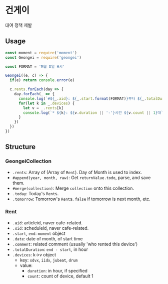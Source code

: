 건게이
======

대여 정책 제발

Usage
-----

```js
const moment = require('moment')
const Geongei = require('geongei')

const FORMAT = 'M월 D일 H시'

Geongei((e, c) => {
  if(e) return console.error(e)

  c.rents.forEach(day => {
    day.forEach(_ => {
      console.log(`#${_.aid}: ${_.start.format(FORMAT)}부터 ${_.totalDuration}시간 (${_.comment})`)
      for(let k in _.devices) {
        let v = _.rents[k]
        console.log(`* ${k}: ${v.duration || '-'}시간 ${v.count || 1}대`)
      }
    })
  })
})
```

Structure
---------

### GeongeiCollection

* `.rents`: Array of (Array of `Rent`). Day of Month is used to index.
* `#append(year, month, raw)`: Get `returnValue.todo`, parse, and save them.
* `#merge(collection)`: Merge `collection` onto this collection.
* `.today`: Today's `Rent`s.
* `.tomorrow`: Tomorrow's `Rent`s. `false` if tomorrow is next month, etc.

### Rent

* `.aid`: articleid, naver cafe-related.
* `.sid`: scheduleid, naver cafe-related.
* `.start`, `end`: `moment` object
* `.date`: date of month, of start time
* `.comment`: related comment (usually 'who rented this device')
* `.totalDuration`: `end - start`, in hour
* `.devices`: k->v object
  * key: `sdvx`, `iidx`, `jubeat`, `drum`
  * value:
    * `duration`: in hour, if specified
    * `count`: count of device, default 1
